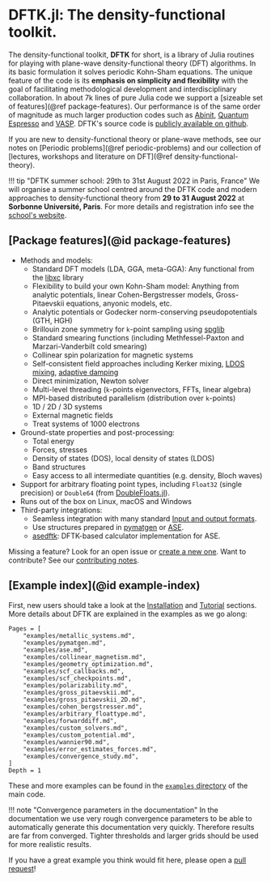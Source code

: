 # DFTK.jl: The density-functional toolkit.

The density-functional toolkit, **DFTK** for short, is a library of
Julia routines for playing with plane-wave
density-functional theory (DFT) algorithms.
In its basic formulation it solves periodic Kohn-Sham equations.
The unique feature of the code is its **emphasis on simplicity
and flexibility**
with the goal of facilitating methodological development and
interdisciplinary collaboration.
In about 7k lines of pure Julia code
we support a [sizeable set of features](@ref package-features).
Our performance is of the same order of magnitude as much larger production
codes such as [Abinit](https://www.abinit.org/),
[Quantum Espresso](http://quantum-espresso.org/) and
[VASP](https://www.vasp.at/).
DFTK's source code is [publicly available on github](https://dftk.org).

If you are new to density-functional theory or plane-wave methods,
see our notes on [Periodic problems](@ref periodic-problems) and our
collection of [lectures, workshops and literature on DFT](@ref density-functional-theory).

!!! tip "DFTK summer school: 29th to 31st August 2022 in Paris, France"
    We will organise a summer school centred around the DFTK code
    and modern approaches to density-functional theory
    from **29 to 31 August 2022** at **Sorbonne Université, Paris**.
    For more details and registration info see the [school's website](https://school2022.dftk.org).

## [Package features](@id package-features)
* Methods and models:
    - Standard DFT models (LDA, GGA, meta-GGA): Any functional from the
      [libxc](https://tddft.org/programs/libxc/) library
    - Flexibility to build your own Kohn-Sham model:
      Anything from analytic potentials, linear Cohen-Bergstresser models,
      Gross-Pitaevskii equations, anyonic models, etc.
    - Analytic potentials or Godecker norm-conserving pseudopotentials (GTH, HGH)
    - Brillouin zone symmetry for ``k``-point sampling using [spglib](https://atztogo.github.io/spglib/)
    - Standard smearing functions (including Methfessel-Paxton
      and Marzari-Vanderbilt cold smearing)
    - Collinear spin polarization for magnetic systems
    - Self-consistent field approaches including Kerker mixing,
      [LDOS mixing](https://doi.org/10.1088/1361-648X/abcbdb),
      [adaptive damping](https://arxiv.org/abs/2109.14018)
    - Direct minimization, Newton solver
    - Multi-level threading (``k``-points eigenvectors, FFTs, linear algebra)
    - MPI-based distributed parallelism (distribution over ``k``-points)
    - 1D / 2D / 3D systems
    - External magnetic fields
    - Treat systems of 1000 electrons
* Ground-state properties and post-processing:
    - Total energy
    - Forces, stresses
    - Density of states (DOS), local density of states (LDOS)
    - Band structures
    - Easy access to all intermediate quantities (e.g. density, Bloch waves)
* Support for arbitrary floating point types, including `Float32` (single precision)
  or `Double64` (from [DoubleFloats.jl](https://github.com/JuliaMath/DoubleFloats.jl)).
* Runs out of the box on Linux, macOS and Windows
* Third-party integrations:
    - Seamless integration with many standard [Input and output formats](@ref).
    - Use structures prepared in [pymatgen](https://pymatgen.org) or
      [ASE](https://wiki.fysik.dtu.dk/ase/).
    - [asedftk](https://github.com/mfherbst/asedftk):
      DFTK-based calculator implementation for ASE.

Missing a feature? Look for an open issue or [create a new one](https://github.com/JuliaMolSim/DFTK.jl/issues).
Want to contribute? See our [contributing notes](https://github.com/JuliaMolSim/DFTK.jl#contributing).

## [Example index](@id example-index)
First, new users should take a look at the [Installation](@ref)
and [Tutorial](@ref) sections. More details about DFTK are explained
in the examples as we go along:

```@contents
Pages = [
    "examples/metallic_systems.md",
    "examples/pymatgen.md",
    "examples/ase.md",
    "examples/collinear_magnetism.md",
    "examples/geometry_optimization.md",
    "examples/scf_callbacks.md",
    "examples/scf_checkpoints.md",
    "examples/polarizability.md",
    "examples/gross_pitaevskii.md",
    "examples/gross_pitaevskii_2D.md",
    "examples/cohen_bergstresser.md",
    "examples/arbitrary_floattype.md",
    "examples/forwarddiff.md",
    "examples/custom_solvers.md",
    "examples/custom_potential.md",
    "examples/wannier90.md",
    "examples/error_estimates_forces.md",
    "examples/convergence_study.md",
]
Depth = 1
```

These and more examples can be found in the
[`examples` directory](https://dftk.org/tree/master/examples) of the main code.


!!! note "Convergence parameters in the documentation"
    In the documentation we use very rough convergence parameters to be able
    to automatically generate this documentation very quickly.
    Therefore results are far from converged.
    Tighter thresholds and larger grids should be used for
    more realistic results.

If you have a great example you think would fit here,
please open a [pull request](https://github.com/JuliaMolSim/DFTK.jl/pulls)!
